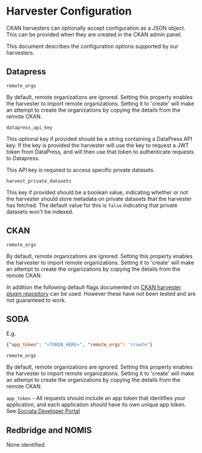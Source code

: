 # Harvester Configuration

CKAN harvesters can optionally accept configuration as a JSON object.
This can be provided when they are created in the CKAN admin panel.

This document describes the configuration options supported by our
harvesters.

## Datapress

`remote_orgs`

By default, remote organizations are ignored. Setting this property
enables the harvester to import remote organizations. Setting it to
'create' will make an attempt to create the organizations by copying
the details from the remote CKAN.

`datapress_api_key`

This optional key if provided should be a string containing a
DataPress API key. If the key is provided the harvester will use the
key to request a JWT token from DataPress, and will then use that
token to authenticate requests to Datapress.

This API key is required to access specific private datasets.

`harvest_private_datasets`

This key if provided should be a boolean value, indicating whether or
not the harvester should store metadata on private datasets that the
harvester has fetched. The default value for this is `false`
indicating that private datasets won't be indexed.

## CKAN

`remote_orgs`

By default, remote organizations are ignored. Setting this property
enables the harvester to import remote organizations. Setting it to
'create' will make an attempt to create the organizations by copying
the details from the remote CKAN.


In addition the following default flags documented on [CKAN harvester plugin repository](https://github.com/ckan/ckanext-harvest?tab=readme-ov-file#the-ckan-harvester) can be used. However these have not been tested and are not guaranteed
to work.


## SODA

E.g.

```json
{"app_token": "<TOKEN_HERE>", "remote_orgs": "create"}
```


`remote_orgs`

By default, remote organizations are ignored. Setting this property
enables the harvester to import remote organizations. Setting it to
'create' will make an attempt to create the organizations by copying
the details from the remote CKAN.

`app_token` - All requests should include an app token that identifies
your application, and each application should have its own unique app
token. See [Socrata Developer Portal](https://dev.socrata.com/foundry/opendata.camden.gov.uk/uqwb-mdhe/embed)

## Redbridge and NOMIS

None identified
